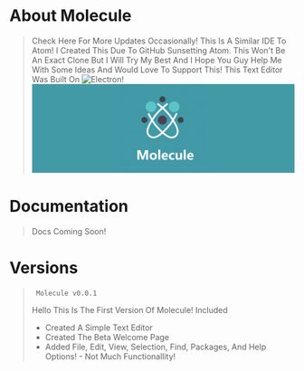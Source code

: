 # About Molecule
> Check Here For More Updates Occasionally!
> This Is A Similar IDE To Atom! I Created This Due To GitHub Sunsetting Atom. This Won't Be An Exact Clone But I Will Try My Best And I Hope You Guy Help Me With Some Ideas And Would Love To Support This! This Text Editor Was Built On ![Electron](https://github.com/electron/electron)!
![alt text](https://raw.githubusercontent.com/TheMrRedstone/Molecule/main/Assets/MoleculeBanner.png)

# Documentation
> Docs Coming Soon!

# Versions


>
>      Molecule v0.0.1
> Hello This Is The First Version Of Molecule!
> Included
> - Created A Simple Text Editor
> - Created The Beta Welcome Page
> - Added File, Edit, View, Selection, Find, Packages, And Help Options! - Not Much Functionallity!
